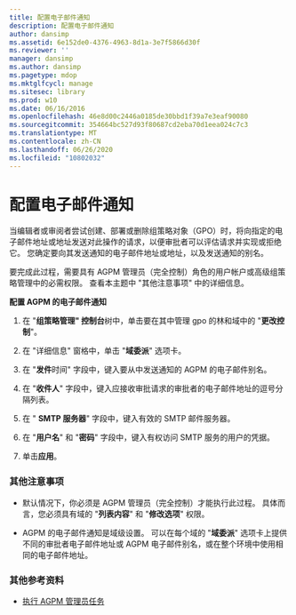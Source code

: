 ```yaml
---
title: 配置电子邮件通知
description: 配置电子邮件通知
author: dansimp
ms.assetid: 6e152de0-4376-4963-8d1a-3e7f5866d30f
ms.reviewer: ''
manager: dansimp
ms.author: dansimp
ms.pagetype: mdop
ms.mktglfcycl: manage
ms.sitesec: library
ms.prod: w10
ms.date: 06/16/2016
ms.openlocfilehash: 46e8d00c2446a0185de30bbd1f39a7e3eaf90080
ms.sourcegitcommit: 354664bc527d93f80687cd2eba70d1eea024c7c3
ms.translationtype: MT
ms.contentlocale: zh-CN
ms.lasthandoff: 06/26/2020
ms.locfileid: "10802032"
---
```

# 配置电子邮件通知


当编辑者或审阅者尝试创建、部署或删除组策略对象（GPO）时，将向指定的电子邮件地址或地址发送对此操作的请求，以便审批者可以评估请求并实现或拒绝它。 您确定要向其发送通知的电子邮件地址或地址，以及发送通知的别名。

要完成此过程，需要具有 AGPM 管理员（完全控制）角色的用户帐户或高级组策略管理中的必需权限。 查看本主题中 "其他注意事项" 中的详细信息。

**配置 AGPM 的电子邮件通知**

1.  在 "**组策略管理" 控制台**树中，单击要在其中管理 gpo 的林和域中的 "**更改控制**"。

2.  在 "详细信息" 窗格中，单击 "**域委派**" 选项卡。

3.  在 "**发件**时间" 字段中，键入要从中发送通知的 AGPM 的电子邮件别名。

4.  在 "**收件人**" 字段中，键入应接收审批请求的审批者的电子邮件地址的逗号分隔列表。

5.  在 " **SMTP 服务器**" 字段中，键入有效的 SMTP 邮件服务器。

6.  在 "**用户名**" 和 "**密码**" 字段中，键入有权访问 SMTP 服务的用户的凭据。

7.  单击**应用**。

### 其他注意事项

-   默认情况下，你必须是 AGPM 管理员（完全控制）才能执行此过程。 具体而言，您必须具有域的 "**列表内容**" 和 "**修改选项**" 权限。

-   AGPM 的电子邮件通知是域级设置。 可以在每个域的 "**域委派**" 选项卡上提供不同的审批者电子邮件地址或 AGPM 电子邮件别名，或在整个环境中使用相同的电子邮件地址。

### 其他参考资料

-   [执行 AGPM 管理员任务](performing-agpm-administrator-tasks.md)

 

 





